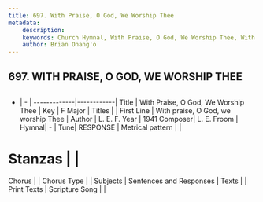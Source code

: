 ```yaml
---
title: 697. With Praise, O God, We Worship Thee
metadata:
    description: 
    keywords: Church Hymnal, With Praise, O God, We Worship Thee, With praise, O God, we worship Thee, 
    author: Brian Onang'o
---
```



## 697. WITH PRAISE, O GOD, WE WORSHIP THEE

```txt

```

- |   -  |
-------------|------------|
Title | With Praise, O God, We Worship Thee |
Key | F Major |
Titles |  |
First Line | With praise, O God, we worship Thee |
Author | L. E. F.
Year | 1941
Composer| L. E. Froom |
Hymnal|  - |
Tune| RESPONSE |
Metrical pattern | |
# Stanzas |  |
Chorus |  |
Chorus Type |  |
Subjects | Sentences and Responses |
Texts |  |
Print Texts | 
Scripture Song |  |
  
